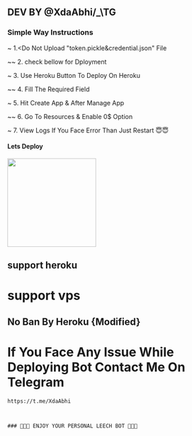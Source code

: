   ## DEV BY @XdaAbhi/_\TG

  ### Simple Way Instructions
~ 1.<Do Not Upload "token.pickle&credential.json" File

~~ 2. check bellow for Dployment

~ 3. Use Heroku Button To Deploy On Heroku

~~ 4. Fill The Required Field

~ 5. Hit Create App & After Manage App 

~~ 6. Go To Resources & Enable 0$ Option 

~ 7. View Logs If You Face Error Than Just Restart  😇😇
  #### Lets Deploy 

  <p><a href="https://heroku.com/deploy?template=https://github.com/abhiseksh/tgtlg"> <img src="https://img.shields.io/badge/Deploy%20To%20Heroku-blueviolet?style=for-the-badge&logo=heroku" width="200""/></a></p>
 
## support heroku
# support vps
## No Ban By Heroku  {Modified}

# If You Face Any Issue While Deploying Bot Contact Me On Telegram
```
https://t.me/XdaAbhi



### 🙂🙂🙂 ENJOY YOUR PERSONAL LEECH BOT 🙂🙂🙂
